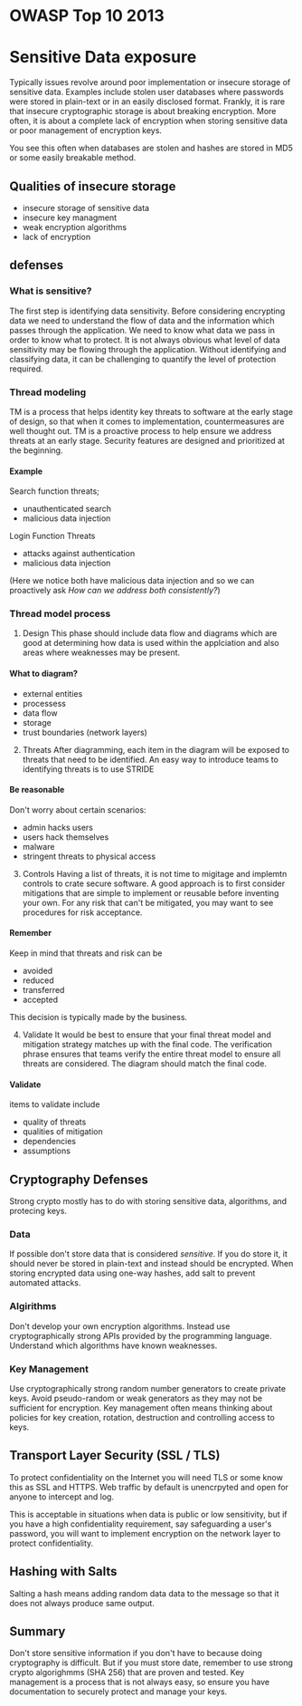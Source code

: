 # OWASP Top 10 2013

# Sensitive Data exposure
Typically issues revolve around poor implementation or insecure storage of sensitive data. Examples include stolen user databases where passwords were stored in plain-text or in an easily disclosed format. Frankly, it is rare that insecure cryptographic storage is about breaking encryption. More often, it is about a complete lack of encryption when storing sensitive data or poor management of encryption keys.

You see this often when databases are stolen and hashes are stored in MD5 or some easily breakable method.

## Qualities of insecure storage
- insecure storage of sensitive data
- insecure key managment
- weak encryption algorithms
- lack of encryption

## defenses

### What is sensitive?
The first step is identifying data sensitivity. Before considering encrypting data we need to understand the flow of data and the information which passes through the application. We need to know what data we pass in order to know what to protect. It is not always obvious what level of data sensitivity may be flowing through the application. Without identifying and classifying data, it can be challenging to quantify the level of protection required.

### Thread modeling
TM is a process that helps identity key threats to software at the early stage of design, so that when it comes to implementation, countermeasures are well thought out. TM is a proactive process to help ensure we address threats at an early stage. Security features are designed and prioritized at the beginning.

#### Example
Search function threats;
- unauthenticated search
- malicious data injection

Login Function Threats
- attacks against authentication
- malicious data injection

(Here we notice both have malicious data injection and so we can proactively ask _How can we address both consistently?_)

### Thread model process
1. Design
This phase should include data flow and diagrams which are good at determining how data is used within the applciation and also areas where weaknesses may be present.

#### What to diagram?
- external entities
- processess
- data flow
- storage
- trust boundaries (network layers)

2. Threats
After diagramming, each item in the diagram will be exposed to threats that need to be identified. An easy way to introduce teams to identifying threats is to use STRIDE

#### Be reasonable
Don't worry about certain scenarios:
- admin hacks users
- users hack themselves
- malware
- stringent threats to physical access

3. Controls
Having a list of threats, it is not time to migitage and implemtn controls to crate secure software. A good approach is to first consider mitigations that are simple to implement or reusable before inventing your own. For any risk that can't be mitigated, you may want to see procedures for risk acceptance.

#### Remember
Keep in mind that threats and risk can be
- avoided
- reduced
- transferred
- accepted

This decision is typically made by the business.

4. Validate
It would be best to ensure that your final threat model and mitigation strategy matches up with the final code. The verification phrase ensures that teams verify the entire threat model to ensure all threats are considered. The diagram should match the final code.

#### Validate
items to validate include
- quality of threats
- qualities of mitigation
- dependencies
- assumptions

## Cryptography Defenses

Strong crypto mostly has to do with storing sensitive data, algorithms, and protecing keys.

### Data
If possible don't store data that is considered _sensitive_. If you do store it, it should never be stored in plain-text and instead should be encrypted. When storing encrypted data using one-way hashes, add salt to prevent automated attacks.

### Algirithms
Don't develop your own encryption algorithms. Instead use cryptographically strong APIs provided by the programming language. Understand which algorithms have known weaknesses.

### Key Management
Use cryptographically strong random number generators to create private keys. Avoid pseudo-random or weak generators as they may not be sufficient for encryption. Key management often means thinking about policies for key creation, rotation, destruction and controlling access to keys.

## Transport Layer Security (SSL / TLS)
To protect confidentiality on the Internet you will need TLS or some know this as SSL and HTTPS. Web traffic by default is unencrpyted and open for anyone to intercept and log.

This is acceptable in situations when data is public or low sensitivity, but if you have a high confidentiality requirement, say safeguarding a user's password, you will want to implement encryption on the network layer to protect confidentiality.

## Hashing with Salts
Salting a hash means adding random data data to the message so that it does not always produce same output.

## Summary

Don't store sensitive information if you don't have to because doing cryptography is difficult. But if you must store date, remember to use strong crypto algorighmms (SHA 256) that are proven and tested. Key management is a process that is not always easy, so ensure you have documentation to securely protect and manage your keys.